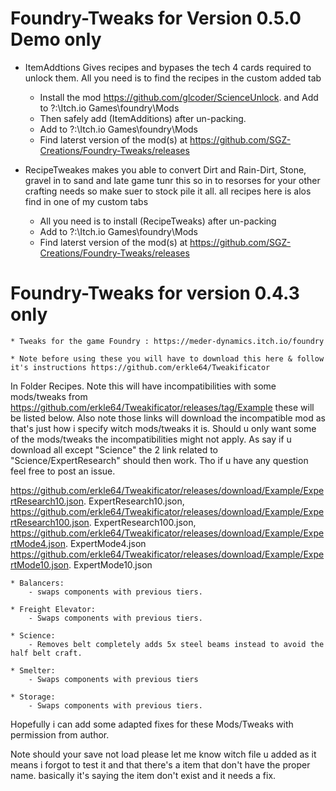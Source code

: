 # Foundry-Tweaks for Version 0.5.0 Demo only

* ItemAddtions Gives recipes and bypases the tech 4 cards required to unlock them. All you need is to find the recipes in the custom added tab 
    - Install the mod https://github.com/glcoder/ScienceUnlock. and Add to ?:\Itch.io Games\foundry\Mods
    - Then safely add (ItemAdditions) after un-packing. 
    - Add to ?:\Itch.io Games\foundry\Mods
    - Find laterst version of the mod(s) at https://github.com/SGZ-Creations/Foundry-Tweaks/releases

* RecipeTweakes makes you able to convert Dirt and Rain-Dirt, Stone, gravel in to sand and late game tunr this so in to resorses for your other crafting needs so make suer to stock pile it all. all recipes here is alos find in one of my custom tabs
    - All you need is to install (RecipeTweaks) after un-packing
    - Add to ?:\Itch.io Games\foundry\Mods
    - Find laterst version of the mod(s) at https://github.com/SGZ-Creations/Foundry-Tweaks/releases


# Foundry-Tweaks for version 0.4.3 only

    * Tweaks for the game Foundry : https://meder-dynamics.itch.io/foundry

    * Note before using these you will have to download this here & follow it's instructions https://github.com/erkle64/Tweakificator

In Folder Recipes. Note this will have incompatibilities with some mods/tweaks from https://github.com/erkle64/Tweakificator/releases/tag/Example these will be listed below. Also note those links will download the incompatible mod as that's just how i specify witch mods/tweaks it is. Should u only want some of the mods/tweaks the incompatibilities might not apply. As say if u download all except "Science" the 2 link related to "Science/ExpertResearch" should then work. Tho if u have any question feel free to post an issue.

https://github.com/erkle64/Tweakificator/releases/download/Example/ExpertResearch10.json. ExpertResearch10.json,
https://github.com/erkle64/Tweakificator/releases/download/Example/ExpertResearch100.json. ExpertResearch100.json,
https://github.com/erkle64/Tweakificator/releases/download/Example/ExpertMode4.json. ExpertMode4.json
https://github.com/erkle64/Tweakificator/releases/download/Example/ExpertMode10.json. ExpertMode10.json

    * Balancers:
        - swaps components with previous tiers.

    * Freight Elevator:
        - Swaps components with previous tiers.

    * Science:
        - Removes belt completely adds 5x steel beams instead to avoid the half belt craft.

    * Smelter:
        - Swaps components with previous tiers

    * Storage:
        - Swaps components with previous tiers.


Hopefully i can add some adapted fixes for these Mods/Tweaks with permission from author.

Note should your save not load please let me know witch file u added as it means i forgot to test it and that there's a item that don't have the proper name. basically it's saying the item don't exist and it needs a fix.
